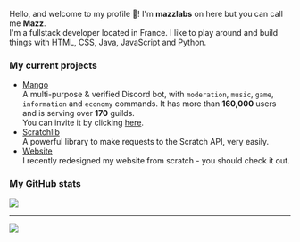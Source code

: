 <p>
  Hello, and welcome to my profile 👋! I'm <b>mazzlabs</b> on here but you can call me <b>Mazz</b>. 
  <br>I'm a fullstack developer located in France. I like to play around and build things with HTML, CSS, Java, JavaScript and Python.

<h3>My current projects</h3>
  <ul>
  <li><a href="https://github.com/mazzlabs/Mango">Mango</a>
  <br>A multi-purpose & verified Discord bot, with <code>moderation</code>, <code>music</code>, <code>game</code>, <code>information</code> and <code>economy</code> commands. It has more than <b>160,000</b> users and is serving over <b>170</b> guilds. <br>You can invite it by clicking <a href="https://discord.com/oauth2/authorize?client_id=497443144632238090&permissions=8&scope=bot">here</a>.

  <li><a href="https://github.com/mazzlabs/scratchlib">Scratchlib</a>
  <br>A powerful library to make requests to the Scratch API, very easily. 

  <li><a href="https://github.com/mazzlabs/mazzlabs.github.io">Website</a>
  <br>I recently redesigned my website from scratch - you should check it out.
  </ul>
</p>

<h3>My GitHub stats</h3>
<img src="https://github-readme-stats.vercel.app/api?username=mazzlabs" />

<hr>

![](https://raw.githubusercontent.com/ma15fo43/ma15fo43/master/medias/github_banner.png)
